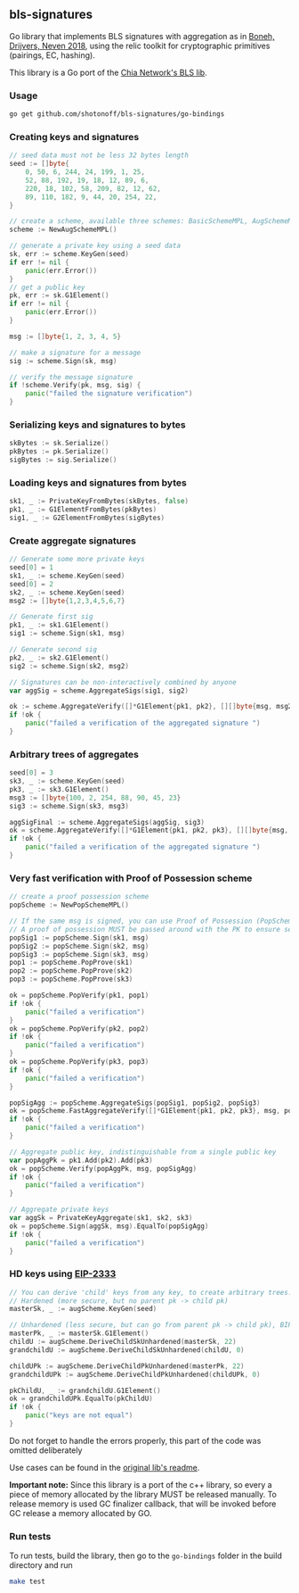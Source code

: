 ## bls-signatures

Go library that implements BLS signatures with aggregation as in [Boneh, Drijvers, Neven 2018](https://crypto.stanford.edu/~dabo/pubs/papers/BLSmultisig.html), using the relic toolkit for cryptographic primitives (pairings, EC, hashing).

This library is a Go port of the [Chia Network's BLS lib](https://github.com/Chia-Network/bls-signatures).

### Usage

```bash
go get github.com/shotonoff/bls-signatures/go-bindings
```

### Creating keys and signatures
```go
// seed data must not be less 32 bytes length
seed := []byte{
    0, 50, 6, 244, 24, 199, 1, 25,
    52, 88, 192, 19, 18, 12, 89, 6,
    220, 18, 102, 58, 209, 82, 12, 62,
    89, 110, 182, 9, 44, 20, 254, 22,
}

// create a scheme, available three schemes: BasicSchemeMPL, AugSchemeMPL and PopSchemeMPL 
scheme := NewAugSchemeMPL()

// generate a private key using a seed data
sk, err := scheme.KeyGen(seed)
if err != nil {
    panic(err.Error())
}
// get a public key
pk, err := sk.G1Element()
if err != nil {
    panic(err.Error())
}

msg := []byte{1, 2, 3, 4, 5}

// make a signature for a message
sig := scheme.Sign(sk, msg)

// verify the message signature 
if !scheme.Verify(pk, msg, sig) {
    panic("failed the signature verification")
}
```

### Serializing keys and signatures to bytes
```go  
skBytes := sk.Serialize()
pkBytes := pk.Serialize()
sigBytes := sig.Serialize()  
```

### Loading keys and signatures from bytes
```go
sk1, _ := PrivateKeyFromBytes(skBytes, false)
pk1, _ := G1ElementFromBytes(pkBytes)
sig1, _ := G2ElementFromBytes(sigBytes)
```

### Create aggregate signatures
```go
// Generate some more private keys
seed[0] = 1
sk1, _ := scheme.KeyGen(seed)
seed[0] = 2
sk2, _ := scheme.KeyGen(seed)
msg2 := []byte{1,2,3,4,5,6,7}

// Generate first sig
pk1, _ := sk1.G1Element()
sig1 := scheme.Sign(sk1, msg)

// Generate second sig
pk2, _ := sk2.G1Element()
sig2 := scheme.Sign(sk2, msg2)

// Signatures can be non-interactively combined by anyone
var aggSig = scheme.AggregateSigs(sig1, sig2)

ok := scheme.AggregateVerify([]*G1Element{pk1, pk2}, [][]byte{msg, msg2}, aggSig)
if !ok {
    panic("failed a verification of the aggregated signature ")
}
```

### Arbitrary trees of aggregates
```go
seed[0] = 3
sk3, _ := scheme.KeyGen(seed)
pk3, _ := sk3.G1Element()
msg3 := []byte{100, 2, 254, 88, 90, 45, 23}
sig3 := scheme.Sign(sk3, msg3)

aggSigFinal := scheme.AggregateSigs(aggSig, sig3)
ok = scheme.AggregateVerify([]*G1Element{pk1, pk2, pk3}, [][]byte{msg, msg2, msg3}, aggSigFinal)
if !ok {
    panic("failed a verification of the aggregated signature ")
}
```

### Very fast verification with Proof of Possession scheme
```go
// create a proof possession scheme
popScheme := NewPopSchemeMPL()

// If the same msg is signed, you can use Proof of Possession (PopScheme) for efficiency
// A proof of possession MUST be passed around with the PK to ensure security.
popSig1 := popScheme.Sign(sk1, msg)
popSig2 := popScheme.Sign(sk2, msg)
popSig3 := popScheme.Sign(sk3, msg)
pop1 := popScheme.PopProve(sk1)
pop2 := popScheme.PopProve(sk2)
pop3 := popScheme.PopProve(sk3)

ok = popScheme.PopVerify(pk1, pop1)
if !ok {
    panic("failed a verification")
}
ok = popScheme.PopVerify(pk2, pop2)
if !ok {
    panic("failed a verification")
}
ok = popScheme.PopVerify(pk3, pop3)
if !ok {
    panic("failed a verification")
}

popSigAgg := popScheme.AggregateSigs(popSig1, popSig2, popSig3)
ok = popScheme.FastAggregateVerify([]*G1Element{pk1, pk2, pk3}, msg, popSigAgg)
if !ok {
    panic("failed a verification")
}

// Aggregate public key, indistinguishable from a single public key
var popAggPk = pk1.Add(pk2).Add(pk3)
ok = popScheme.Verify(popAggPk, msg, popSigAgg)
if !ok {
    panic("failed a verification")
}

// Aggregate private keys
var aggSk = PrivateKeyAggregate(sk1, sk2, sk3)
ok = popScheme.Sign(aggSk, msg).EqualTo(popSigAgg)
if !ok {
    panic("failed a verification")
}
```

### HD keys using [EIP-2333](https://github.com/ethereum/EIPs/pull/2333)
```go
// You can derive 'child' keys from any key, to create arbitrary trees. 4 byte indeces are used.
// Hardened (more secure, but no parent pk -> child pk)
masterSk, _ := augScheme.KeyGen(seed)

// Unhardened (less secure, but can go from parent pk -> child pk), BIP32 style
masterPk, _ := masterSk.G1Element()
childU := augScheme.DeriveChildSkUnhardened(masterSk, 22)
grandchildU := augScheme.DeriveChildSkUnhardened(childU, 0)

childUPk := augScheme.DeriveChildPkUnhardened(masterPk, 22)
grandchildUPk := augScheme.DeriveChildPkUnhardened(childUPk, 0)

pkChildU, _ := grandchildU.G1Element()
ok = grandchildUPk.EqualTo(pkChildU)
if !ok {
    panic("keys are not equal")
}
```

Do not forget to handle the errors properly, this part of the code was omitted deliberately

Use cases can be found in the [original lib's readme](../README.md).

__Important note:__ Since this library is a port of the c++ library, so every a piece of memory allocated by the 
library MUST be released manually. To release memory is used GC finalizer callback, that will be invoked before GC 
release a memory allocated by GO.

### Run tests
To run tests, build the library, then go to the `go-bindings` folder in the build directory and run
```bash
make test
```
